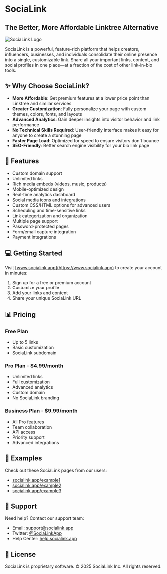 # SociaLink

## The Better, More Affordable Linktree Alternative

![SociaLink Logo](https://placeholderimage.com/SociaLink-logo.png)

SociaLink is a powerful, feature-rich platform that helps creators, influencers, businesses, and individuals consolidate their online presence into a single, customizable link. Share all your important links, content, and social profiles in one place—at a fraction of the cost of other link-in-bio tools.

## ✨ Why Choose SociaLink?

- **More Affordable**: Get premium features at a lower price point than Linktree and similar services
- **Greater Customization**: Fully personalize your page with custom themes, colors, fonts, and layouts
- **Advanced Analytics**: Gain deeper insights into visitor behavior and link performance
- **No Technical Skills Required**: User-friendly interface makes it easy for anyone to create a stunning page
- **Faster Page Load**: Optimized for speed to ensure visitors don't bounce
- **SEO-Friendly**: Better search engine visibility for your bio link page

## 🚀 Features

- Custom domain support
- Unlimited links
- Rich media embeds (videos, music, products)
- Mobile-optimized design
- Real-time analytics dashboard
- Social media icons and integrations
- Custom CSS/HTML options for advanced users
- Scheduling and time-sensitive links
- Link categorization and organization
- Multiple page support
- Password-protected pages
- Form/email capture integration
- Payment integrations

## 💻 Getting Started

Visit [www.socialink.app](https://www.socialink.app) to create your account in minutes:

1. Sign up for a free or premium account
2. Customize your profile
3. Add your links and content
4. Share your unique SociaLink URL

## 📊 Pricing

### Free Plan

- Up to 5 links
- Basic customization
- SociaLink subdomain

### Pro Plan - $4.99/month

- Unlimited links
- Full customization
- Advanced analytics
- Custom domain
- No SociaLink branding

### Business Plan - $9.99/month

- All Pro features
- Team collaboration
- API access
- Priority support
- Advanced integrations

## 📱 Examples

Check out these SociaLink pages from our users:

- [socialink.app/example1](https://socialink.app/example1)
- [socialink.app/example2](https://socialink.app/example2)
- [socialink.app/example3](https://socialink.app/example3)

## 🤝 Support

Need help? Contact our support team:

- Email: support@socialink.app
- Twitter: [@SociaLinkApp](https://twitter.com/SociaLinkApp)
- Help Center: [help.socialink.app](https://help.socialink.app)

## 📝 License

SociaLink is proprietary software. © 2025 SociaLink Inc. All rights reserved.
